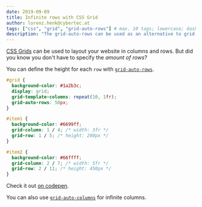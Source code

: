 ```yaml
---
date: 2019-09-09
title: Infinite rows with CSS Grid
author: lorenz.henk@cybertec.at
tags: ["css", "grid", "grid-auto-rows"] # max. 10 tags; lowercase; dash-separated
description: "The grid-auto-rows can be used as an alternative to grid-template-rows" # max. 300 chars.
---
```


[CSS Grids](https://caniuse.com/#feat=css-grid) can be used to layout your website in columns and rows.
But did you know you don't have to specify the *amount of rows*?

You can define the height for each `row` with [`grid-auto-rows`](https://developer.mozilla.org/en-US/docs/Web/CSS/grid-auto-rows).

```css
#grid {
  background-color: #1a2b3c;
  display: grid;
  grid-template-columns: repeat(10, 1fr);
  grid-auto-rows: 50px;
}

#item1 {
  background-color: #6699ff;
  grid-column: 1 / 4; /* width: 3fr */
  grid-row: 1 / 5; /* height: 200px */
}

#item2 {
  background-color: #66ffff;
  grid-column: 2 / 7; /* width: 5fr */
  grid-row: 2 / 11; /* height: 450px */
}
```

Check it out [on codepen](https://codepen.io/lorenzhenk/pen/xxKXjqp).

You can also use [`grid-auto-columns`](https://developer.mozilla.org/en-US/docs/Web/CSS/grid-auto-columns) for infinite columns.
